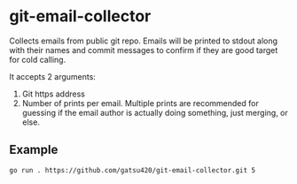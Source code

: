# git-email-collector

Collects emails from public git repo. Emails will be printed to stdout along with their names and commit messages to confirm if they are good target for cold calling.

It accepts 2 arguments:

1. Git https address
2. Number of prints per email. Multiple prints are recommended for guessing if the email author is actually doing something, just merging, or else.

## Example

```bash
go run . https://github.com/gatsu420/git-email-collector.git 5
```
